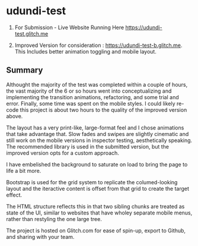 # udundi-test

1. For Submission -  Live Website Running Here
https://udundi-test.glitch.me

2. Improved Version for consideration : https://udundi-test-b.glitch.me.
This Includes better animation toggling and mobile layout.

Summary
------------
Althought the majority of the test was completed within a couple of hours, the vast majority of the 6 or so hours went into conceptualizing and implementing the transition animations, refactoring, and some trial and error. Finally, some time was spent on the mobile styles. I could likely re-code this project is about two hours to the quality of the improved version above.

The layout has a very print-like, large-format feel and I chose animations that take advantage that. Slow fades and swipes are slightly cinematic and still work on the mobile versions in inspector testing, aesthetically speaking. The recommended library is used in the submitted version, but the improved version opts for a custom approach.

I have embelished the background to saturate on load to bring the page to life a bit more.

Bootstrap is used for the grid system to replicate the columed-looking layout and the iteractive content is offset from that grid to create the target effect. 

The HTML structure reflects this in that two sibling chunks are treated as state of the UI, similar to websites that have wholey separate mobile menus, rather than restyling the one large tree. 

The project is hosted on Glitch.com for ease of spin-up, export to Github, and sharing with your team. 

